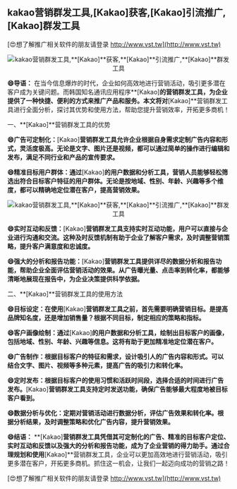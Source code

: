 ## **kakao营销群发工具,**[Kakao]**获客,**[Kakao]**引流推广,**[Kakao]**群发工具**

[😍想了解推广相关软件的朋友请登录 http://www.vst.tw](http://www.vst.tw)

 <center><img src="https://vst.tw/MP4/tuiguang/png/6.png" alt="kakao营销群发工具,**[Kakao]**获客,**[Kakao]**引流推广,**[Kakao]**群发工具"></center>

**😄导语：**
在当今信息爆炸的时代，企业如何高效地进行营销活动，吸引更多潜在客户成为关键问题。而韩国知名通讯应用程序**[Kakao]**的营销群发工具，为企业提供了一种快捷、便利的方式来推广产品和服务。本文将对**[Kakao]**营销群发工具进行全面分析，探讨其优势和使用方法，帮助您提升营销效率，开拓更多商机！

一、**[Kakao]**营销群发工具的优势

**😄广告可定制化：**[Kakao]**营销群发工具允许企业根据自身需求定制广告内容和形式，灵活度极高。无论是文字、图片还是视频，都可以通过简单的操作进行编辑和发布，满足不同行业和产品的宣传要求。**

**😄精准目标用户群体：通过**[Kakao]**的用户数据和分析工具，营销人员能够轻松筛选出符合目标客户特征的用户群体。无论是按地域、性别、年龄、兴趣等多个维度，都可以精确地定位潜在客户，提高营销效果。**

 <center><img src="https://vst.tw/MP4/tuiguang/png/2.png" alt="kakao营销群发工具,**[Kakao]**获客,**[Kakao]**引流推广,**[Kakao]**群发工具"></center>

**😄实时互动和反馈：**[Kakao]**营销群发工具支持实时互动功能，用户可以直接与企业进行沟通和交流。这种及时反馈机制有助于企业了解客户需求，及时调整营销策略，提升客户满意度和忠诚度。**

**😄强大的分析和报告功能：**[Kakao]**营销群发工具提供详尽的数据分析和报告功能，帮助企业全面评估营销活动的效果。从广告曝光量、点击率到转化率，都能够清晰地展现在报告中，为企业决策提供科学依据。**

二、**[Kakao]**营销群发工具的使用方法

**😄目标设定：在使用**[Kakao]**营销群发工具之前，首先需要明确营销目标。是提高品牌知名度，还是增加销售量？根据不同目标，制定相应的策略和指标。**

**😄客户画像绘制：通过**[Kakao]**的用户数据和分析工具，绘制出目标客户的画像，包括地域、性别、年龄、兴趣等信息。这将有助于更加精准地定位潜在客户。**

**😄广告制作：根据目标客户的特征和需求，设计吸引人的广告内容和形式。可以结合文字、图片、视频等多种元素，提高广告的吸引力和转化率。**

**😄定时发布：根据目标客户的使用习惯和活跃时间段，选择合适的时间进行广告发布。**[Kakao]**营销群发工具支持定时发送功能，确保广告能够最大程度地被目标客户看到。**

**😄数据分析与优化：定期对营销活动进行数据分析，评估广告效果和转化率。根据分析结果，及时调整策略和优化广告内容，提升营销效果。**

**😄结语：**
**[Kakao]**营销群发工具凭借其可定制化的广告、精准的目标客户定位、实时互动和反馈以及强大的分析和报告功能，成为了企业营销的得力助手。通过合理规划和使用**[Kakao]**营销群发工具，企业可以更加高效地进行营销活动，吸引更多潜在客户，开拓更多商机。抓住这一机会，让我们一起迈向成功的营销之路！

[😍想了解推广相关软件的朋友请登录 http://www.vst.tw](http://www.vst.tw)



